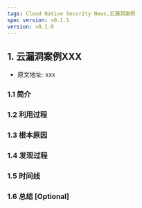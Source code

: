 ```yaml
---
tags: Cloud Native Security News,云漏洞案例
spec version: v0.1.1
version: v0.1.0
---
```


## 1. 云漏洞案例XXX

* 原文地址: xxx

### 1.1 简介

### 1.2 利用过程

### 1.3 根本原因

### 1.4 发现过程

### 1.5 时间线

### 1.6 总结 [Optional]
